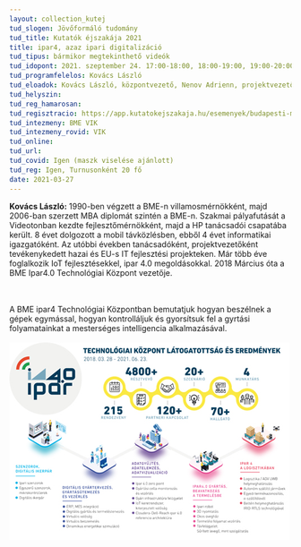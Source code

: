 ```yaml
---
layout: collection_kutej
tud_slogen: Jövőformáló tudomány
tud_title: Kutatók éjszakája 2021
title: ipar4, azaz ipari digitalizáció
tud_tipus: bármikor megtekinthető videók
tud_idopont: 2021. szeptember 24. 17:00-18:00, 18:00-19:00, 19:00-20:00, 2021. szeptember 25. video
tud_programfelelos: Kovács László
tud_eloadok: Kovács László, központvezető, Nenov Adrienn, projektvezető, BME hallgatók, demonstrátorok Bogár Bálint, Szász Tamás
tud_helyszin:
tud_reg_hamarosan:
tud_regisztracio: https://app.kutatokejszakaja.hu/esemenyek/budapesti-muszaki-es-gazdasagtudomanyi-egyetem/ipar4-azaz-ipari-digitalizacio
tud_intezmeny: BME VIK
tud_intezmeny_rovid: VIK
tud_online:
tud_url:
tud_covid: Igen (maszk viselése ajánlott)
tud_reg: Igen, Turnusonként 20 fő
date: 2021-03-27
---
```


<b>Kovács László:</b> 
1990-ben végzett a BME-n villamosmérnökként, majd 2006-ban szerzett MBA diplomát szintén a BME-n. Szakmai pályafutását a Videotonban kezdte fejlesztőmérnökként, majd a HP tanácsadói csapatába került. 8 évet dolgozott a mobil távközlésben, ebből 4 évet informatikai igazgatóként. Az utóbbi években tanácsadóként, projektvezetőként tevékenykedett hazai és EU-s IT fejlesztési projekteken. Már több éve foglalkozik IoT fejlesztésekkel, ipar 4.0 megoldásokkal. 2018 Március óta a BME Ipar4.0 Technológiai Központ vezetője.

<br><br>
A BME ipar4 Technológiai Központban bemutatjuk hogyan beszélnek a gépek egymással, hogyan kontrolláljuk és gyorsítsuk fel a gyrtási folyamatainkat a mesterséges intelligencia alkalmazásával.
<br><br>
<img src="images/IPAR_40_eredmenyek.jpg" max-width="500" class="center">